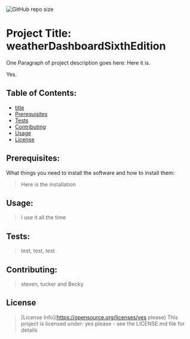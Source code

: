 
![GitHub repo size](https://img.shields.io/github/repo-size/stevensjones/weatherDashboardSixthEdition)

# Project Title: weatherDashboardSixthEdition
One Paragraph of project description goes here: Here it is.
    
Yes.
## Table of Contents:
- [title](#title)
- [Prerequisites](#Prerequisites)
- [Tests](#Tests)
- [Contributing](#Contributing)
- [Usage](#Usage) 
- [License](#License)

## Prerequisites:
What things you need to install the software and how to install them: 
> Here is the installation
    
## Usage:
> I use it all the time
    
## Tests:
> test, test, test
    
## Contributing:
> steven, tucker and Becky
    
## License
> [License Info](https://opensource.org/licenses/yes please)
This project is licensed under: yes please - see the LICENSE.md file for details
